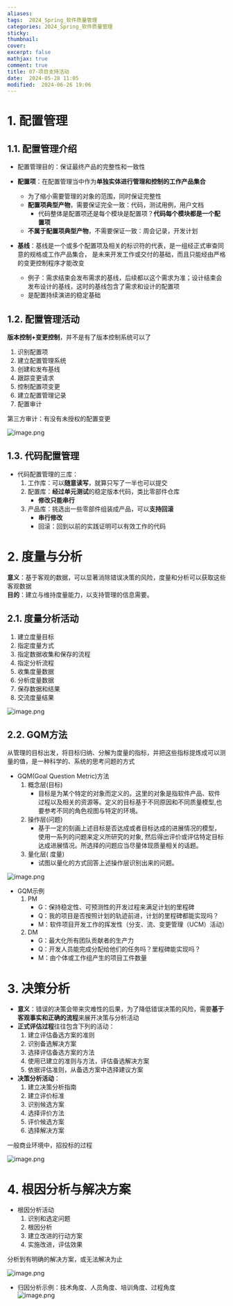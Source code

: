 ```yaml
---
aliases: 
tags:  2024_Spring_软件质量管理
categories: 2024_Spring_软件质量管理
sticky:
thumbnail:
cover: 
excerpt: false
mathjax: true
comment: true
title: 07-项目支持活动
date:  2024-05-28 11:05
modified:  2024-06-26 19:06
---
```


# 1. 配置管理

## 1.1. 配置管理介绍

- 配置管理目的：保证最终产品的完整性和一致性

- **配置项**：在配置管理当中作为**单独实体进行管理和控制的工作产品集合**
	- 为了缩小需要管理的对象的范围，同时保证完整性
	- **配置项典型产物**，需要保证完全一致：代码，测试用例，用户文档  
		- 代码整体是配置项还是每个模块是配置项？**代码每个模块都是一个配置项**
	- **不属于配置项典型产物**，不需要保证一致：周会记录，开发计划

- **基线**：基线是一个或多个配置项及相关的标识符的代表，是一组经正式审查同意的规格或工作产品集合， 是未来开发工作或交付的基础，而且只能经由严格的变更控制程序才能改变
	- 例子：需求结束会发布需求的基线，后续都以这个需求为准；设计结束会发布设计的基线，这时的基线包含了需求和设计的配置项
	- 是配置持续演进的稳定基础

## 1.2. 配置管理活动

**版本控制+变更控制**，并不是有了版本控制系统可以了

1. 识别配置项
2. 建立配置管理系统
3. 创建和发布基线
4. 跟踪变更请求
5. 控制配置项变更
6. 建立配置管理记录
7. 配置审计

第三方审计：有没有未授权的配置变更

![image.png](https://chillcharlie-img.oss-cn-hangzhou.aliyuncs.com/image%2F2024%2F06%2F11%2F10-31-35-2d40c04432e3f8cd35e43be8100ddd42-20240611103134-5e402c.png)

## 1.3. 代码配置管理

- 代码配置管理的三库：
	1. 工作库：可以**随意读写**，就算只写了一半也可以提交
	2. 配置库：**经过单元测试**的稳定版本代码，类比零部件仓库
		- **修改只能串行**
	3. 产品库：挑选出一些零部件组装成产品，可以**支持回滚**
		- **串行修改**
		- 回滚：回到以前的实践证明可以有效工作的代码

# 2. 度量与分析

**意义**：基于客观的数据，可以显著消除错误决策的风险，度量和分析可以获取这些客观数据  
**目的**：建立与维持度量能力，以支持管理的信息需要。

## 2.1. 度量分析活动

1. 建立度量目标
2. 指定度量方式
3. 指定数据收集和保存的流程
4. 指定分析流程
5. 收集度量数据
6. 分析度量数据
7. 保存数据和结果
8. 交流度量结果

![image.png](https://chillcharlie-img.oss-cn-hangzhou.aliyuncs.com/image%2F2024%2F06%2F11%2F10-31-44-d4581a20f6fbbc38485a604a8191a30c-20240611103143-22d2a8.png)

## 2.2. GQM方法

从管理的目标出发，将目标归纳、分解为度量的指标，并把这些指标提炼成可以测量的值，是一种科学的、系统的思考问题的方式

- GQM(Goal Question Metric)方法
	1. 概念层(目标)
		- 目标是为某个特定的对象而定义的。这里的对象是指软件产品、软件过程以及相关的资源等。定义的目标基于不同原因和不同质量模型,也要参考不同的角色视图与特定的环境。
	2. 操作层(问题)
		- 基于一定的刻画上述目标是否达成或者目标达成的进展情况的模型，使用一系列的问题来定义所研究的对象, 然后得出评价或评估特定目标达成进展情况。所选择的问题应当尽量体现质量相关的话题。
	3. 量化层( 度量)
		- 试图以量化的方式回答上述操作层识别出来的问题。  

![image.png](https://chillcharlie-img.oss-cn-hangzhou.aliyuncs.com/image%2F2024%2F06%2F11%2F10-39-06-b84e36ce7bdff64e4c091fcd071d8aba-20240611103905-d43152.png)

- GQM示例
	1. PM
		- G：保持稳定性、可预测性的开发过程来满足计划的里程碑
		- Q：我的项目是否按照计划的轨迹前进，计划的里程碑都能实现吗？
		- M：软件项目开发工作的挥发性（分支、流、变更管理（UCM）活动）
	2. DM
		- G：最大化所有团队贡献者的生产力
		- Q：开发人员能完成分配给他们的任务吗？里程碑能实现吗？
		- M：由个体或工作组产生的项目工件数量

# 3. 决策分析

- **意义**：错误的决策会带来灾难性的后果，为了降低错误决策的风险，需要**基于客观事实和正确的流程**来展开决策与分析活动
- **正式评估过程**往往包含下列的活动：
	1. 建立评估备选方案的准则
	2. 识别备选解决方案
	3. 选择评估备选方案的方法
	4. 使用已建立的准则与方法，评估备选解决方案
	5. 依据评估准则，从备选方案中选择建议方案
- **决策分析活动**：
	1. 建立决策分析指南
	2. 建立评价标准
	3. 识别候选方案
	4. 选择评价方法
	5. 评价候选方案
	6. 选择解决方案

一般商业环境中，招投标的过程

![image.png](https://chillcharlie-img.oss-cn-hangzhou.aliyuncs.com/image%2F2024%2F06%2F11%2F10-40-10-d12d50dc539b3b37fa87d18ff690f3c7-20240611104009-66c2a4.png)

# 4. 根因分析与解决方案

- 根因分析活动
	1. 识别和选定问题
	2. 根因分析
	3. 建立改进的行动方案
	4. 实施改进，评估效果

分析到有明确的解决方案，或无法解决为止

![image.png](https://chillcharlie-img.oss-cn-hangzhou.aliyuncs.com/image%2F2024%2F06%2F11%2F10-47-18-5683e2ccdeb28e9f446d2b0199daa6fd-20240611104718-e2b7e8.png)

- 归因分析示例：技术角度、人员角度、培训角度、过程角度  
![image.png](https://chillcharlie-img.oss-cn-hangzhou.aliyuncs.com/image%2F2024%2F06%2F11%2F10-52-29-8b5b41af11064b39a75a8a1a4ea94877-20240611105228-eac953.png)
